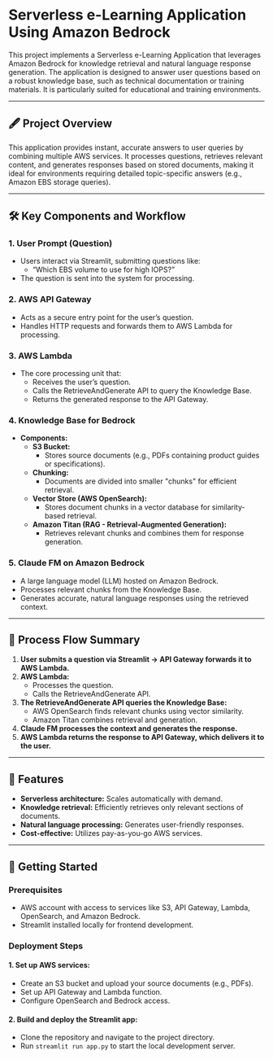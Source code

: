 # Serverless e-Learning Application Using Amazon Bedrock

This project implements a Serverless e-Learning Application that leverages Amazon Bedrock for knowledge retrieval and natural language response generation. The application is designed to answer user questions based on a robust knowledge base, such as technical documentation or training materials. It is particularly suited for educational and training environments.

---

## 🖋️ Project Overview
This application provides instant, accurate answers to user queries by combining multiple AWS services. It processes questions, retrieves relevant content, and generates responses based on stored documents, making it ideal for environments requiring detailed topic-specific answers (e.g., Amazon EBS storage queries).

---

## 🛠️ Key Components and Workflow

### 1. User Prompt (Question)
- Users interact via Streamlit, submitting questions like:
  - “Which EBS volume to use for high IOPS?”
- The question is sent into the system for processing.

### 2. AWS API Gateway
- Acts as a secure entry point for the user’s question.
- Handles HTTP requests and forwards them to AWS Lambda for processing.

### 3. AWS Lambda
- The core processing unit that:
  - Receives the user’s question.
  - Calls the RetrieveAndGenerate API to query the Knowledge Base.
  - Returns the generated response to the API Gateway.

### 4. Knowledge Base for Bedrock
- **Components:**
  - **S3 Bucket:**
    - Stores source documents (e.g., PDFs containing product guides or specifications).
  - **Chunking:**
    - Documents are divided into smaller "chunks" for efficient retrieval.
  - **Vector Store (AWS OpenSearch):**
    - Stores document chunks in a vector database for similarity-based retrieval.
  - **Amazon Titan (RAG - Retrieval-Augmented Generation):**
    - Retrieves relevant chunks and combines them for response generation.

### 5. Claude FM on Amazon Bedrock
- A large language model (LLM) hosted on Amazon Bedrock.
- Processes relevant chunks from the Knowledge Base.
- Generates accurate, natural language responses using the retrieved context.

---

## 🔄 Process Flow Summary
1. **User submits a question via Streamlit → API Gateway forwards it to AWS Lambda.**
2. **AWS Lambda:**
   - Processes the question.
   - Calls the RetrieveAndGenerate API.
3. **The RetrieveAndGenerate API queries the Knowledge Base:**
   - AWS OpenSearch finds relevant chunks using vector similarity.
   - Amazon Titan combines retrieval and generation.
4. **Claude FM processes the context and generates the response.**
5. **AWS Lambda returns the response to API Gateway, which delivers it to the user.**

---

## 🌟 Features

- **Serverless architecture:** Scales automatically with demand.
- **Knowledge retrieval:** Efficiently retrieves only relevant sections of documents.
- **Natural language processing:** Generates user-friendly responses.
- **Cost-effective:** Utilizes pay-as-you-go AWS services.

---

## 🚀 Getting Started

### Prerequisites
- AWS account with access to services like S3, API Gateway, Lambda, OpenSearch, and Amazon Bedrock.
- Streamlit installed locally for frontend development.

### Deployment Steps

#### 1. Set up AWS services:
- Create an S3 bucket and upload your source documents (e.g., PDFs).
- Set up API Gateway and Lambda function.
- Configure OpenSearch and Bedrock access.

#### 2. Build and deploy the Streamlit app:
- Clone the repository and navigate to the project directory.
- Run `streamlit run app.py` to start the local development server.

